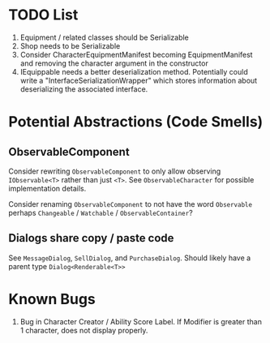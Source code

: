 # TODO List

1. Equipment / related classes should be Serializable
2. Shop needs to be Serializable
3. Consider CharacterEquipmentManifest becoming EquipmentManifest and removing the character argument in the constructor
4. IEquippable needs a better deserialization method. Potentially could write a
   "InterfaceSerializationWrapper" which stores information about deserializing
   the associated interface.

# Potential Abstractions (Code Smells)

## ObservableComponent
Consider rewriting `ObservableComponent` to only allow observing
`IObservable<T>` rather than just `<T>`. See `ObservableCharacter` for possible
implementation details.

Consider renaming `ObservableComponent` to not have the word `Observable`
perhaps `Changeable` / `Watchable` / `ObservableContainer`?

## Dialogs share copy / paste code
See `MessageDialog`, `SellDialog`, and `PurchaseDialog`. Should likely have a parent type `Dialog<Renderable<T>>`

# Known Bugs

1. Bug in Character Creator / Ability Score Label. If Modifier is greater than 1
   character, does not display properly.
